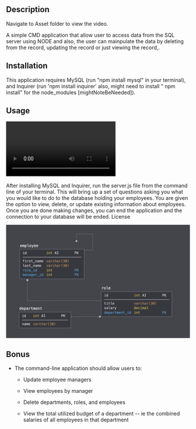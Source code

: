 
##  Description

Navigate to  Asset folder to view the video. 

A simple CMD application that allow user to  access data from the SQL server using NODE and also, the user can mainpulate the data by deleting from the record, updating the record or just viewing the record,. 


## Installation

This application requires MySQL (run "npm install mysql" in your terminal), and Inquirer (run 'npm install inquirer' also, might need to install " npm install" for the node_modules [mightNoteBeNeeded]). 

## Usage

![Database Schema](Assets/SQLNodeJS.mkv)

After installing MySQL and Inquirer, run the server.js file from the command line of your terminal. This will bring up a set of questions asking you what you would like to do to the database holding your employees. You are given the option to view, delete, or update existing information about employees. Once you are done making changes, you can end the application and the connection to your database will be ended.
License


![Database Schema](Assets/schema.png)


  


## Bonus

* The command-line application should allow users to:

  * Update employee managers

  * View employees by manager

  * Delete departments, roles, and employees

  * View the total utilized budget of a department -- ie the combined salaries of all employees in that department

